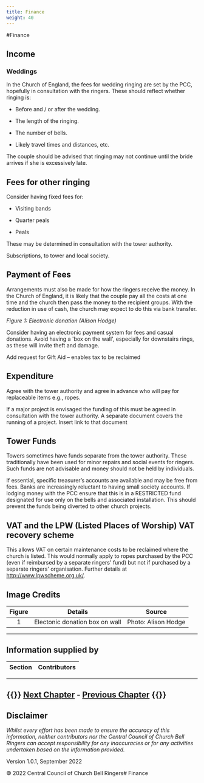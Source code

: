 ```yaml
---
title: Finance
weight: 40
---
```


#Finance

## Income  

### Weddings 

In the Church of England, the fees for wedding ringing are set by the PCC, hopefully in consultation with the ringers. These should reflect whether ringing is: 

- Before and / or after the wedding. 

- The length of the ringing. 

- The number of bells. 

- Likely travel times and distances, etc. 

The couple should be advised that ringing may not continue until the bride arrives if she is excessively late.  

## Fees for other ringing 

Consider having fixed fees for: 

- Visiting bands  

- Quarter peals 

- Peals 

These may be determined in consultation with the tower authority.  

Subscriptions, to tower and local society. 

## Payment of Fees 

Arrangements must also be made for how the ringers receive the money. In the Church of England, it is likely that the couple pay all the costs at one time and the church then pass the money to the recipient groups. With the reduction in use of cash, the church may expect to do this via bank transfer. 


 
*Figure 1: Electronic donation (Alison Hodge)*

Consider having an electronic payment system for fees and casual donations.  Avoid having a 'box on the wall', especially for downstairs rings, as these will invite theft and damage. 

Add request for Gift Aid – enables tax to be reclaimed 

## Expenditure 

Agree with the tower authority and agree in advance who will pay for replaceable items e.g., ropes. 

If a major project is envisaged the funding of this must be agreed in consultation with the tower authority. A separate document covers the running of a project. Insert link to that document 

## Tower Funds 

Towers sometimes have funds separate from the tower authority. These traditionally have been used for minor repairs and social events for ringers. Such funds are not advisable and money should not be held by individuals.  

If essential, specific treasurer’s accounts are available and may be free from fees. Banks are increasingly reluctant to having small society accounts.  If lodging money with the PCC ensure that this is in a RESTRICTED fund designated for use only on the bells and associated installation. This should prevent the funds being diverted to other church projects. 

## VAT and the LPW (Listed Places of Worship) VAT recovery scheme 

This allows VAT on certain maintenance costs to be reclaimed where the church is listed. This would normally apply to ropes purchased by the PCC (even if reimbursed by a separate ringers' fund) but not if purchased by a separate ringers' organisation. Further details at http://www.lpwscheme.org.uk/. 

## Image Credits

| Figure | Details | Source |
| :---: | --- | --- |
| 1 | Electonic donation box on wall | Photo: Alison Hodge |

----

## Information supplied by 

| Section | Contributors |
| :---: | --- |
----

{{<hint info>}}
**[Next Chapter](../050-HealthSafety/)** - **[Previous Chapter](../020-Formalities)**
{{</hint>}}
----

## Disclaimer
 
*Whilst every effort has been made to ensure the accuracy of this information, neither contributors nor the Central Council of Church Bell Ringers can accept responsibility for any inaccuracies or for any activities undertaken based on the information provided.*

Version 1.0.1, September 2022

© 2022 Central Council of Church Bell Ringers# Finance 
